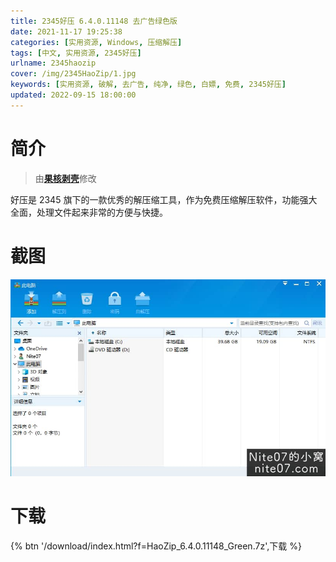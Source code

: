 ```yaml
---
title: 2345好压 6.4.0.11148 去广告绿色版
date: 2021-11-17 19:25:38
categories: [实用资源, Windows, 压缩解压]
tags: [中文, 实用资源, 2345好压]
urlname: 2345haozip
cover: /img/2345HaoZip/1.jpg
keywords: [实用资源, 破解, 去广告, 纯净, 绿色, 白嫖, 免费, 2345好压]
updated: 2022-09-15 18:00:00
---
```


# 简介

> 由[**果核剥壳**](/laiyuan)修改

好压是 2345 旗下的一款优秀的解压缩工具，作为免费压缩解压软件，功能强大全面，处理文件起来非常的方便与快捷。

# 截图

![](/img/2345HaoZip/2.jpg)

# 下载

{% btn '/download/index.html?f=HaoZip_6.4.0.11148_Green.7z',下载 %}
